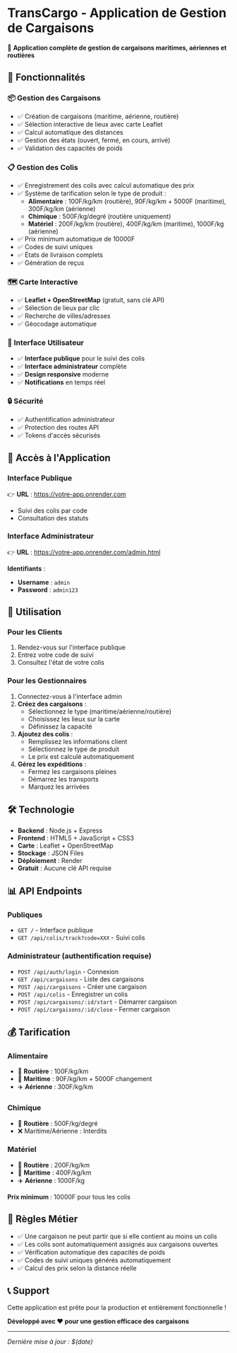 # TransCargo - Application de Gestion de Cargaisons

🚢 **Application complète de gestion de cargaisons maritimes, aériennes et routières**

## 🌟 Fonctionnalités

### 📦 Gestion des Cargaisons
- ✅ Création de cargaisons (maritime, aérienne, routière)
- ✅ Sélection interactive de lieux avec carte Leaflet
- ✅ Calcul automatique des distances
- ✅ Gestion des états (ouvert, fermé, en cours, arrivé)
- ✅ Validation des capacités de poids

### 📋 Gestion des Colis
- ✅ Enregistrement des colis avec calcul automatique des prix
- ✅ Système de tarification selon le type de produit :
  - **Alimentaire** : 100F/kg/km (routière), 90F/kg/km + 5000F (maritime), 300F/kg/km (aérienne)
  - **Chimique** : 500F/kg/degré (routière uniquement)
  - **Matériel** : 200F/kg/km (routière), 400F/kg/km (maritime), 1000F/kg (aérienne)
- ✅ Prix minimum automatique de 10000F
- ✅ Codes de suivi uniques
- ✅ États de livraison complets
- ✅ Génération de reçus

### 🗺️ Carte Interactive
- ✅ **Leaflet + OpenStreetMap** (gratuit, sans clé API)
- ✅ Sélection de lieux par clic
- ✅ Recherche de villes/adresses
- ✅ Géocodage automatique

### 👥 Interface Utilisateur
- ✅ **Interface publique** pour le suivi des colis
- ✅ **Interface administrateur** complète
- ✅ **Design responsive** moderne
- ✅ **Notifications** en temps réel

### 🔒 Sécurité
- ✅ Authentification administrateur
- ✅ Protection des routes API
- ✅ Tokens d'accès sécurisés

## 🚀 Accès à l'Application

### Interface Publique
👉 **URL** : https://votre-app.onrender.com
- Suivi des colis par code
- Consultation des statuts

### Interface Administrateur  
👉 **URL** : https://votre-app.onrender.com/admin.html

**Identifiants** :
- **Username** : `admin`
- **Password** : `admin123`

## 📱 Utilisation

### Pour les Clients
1. Rendez-vous sur l'interface publique
2. Entrez votre code de suivi
3. Consultez l'état de votre colis

### Pour les Gestionnaires
1. Connectez-vous à l'interface admin
2. **Créez des cargaisons** :
   - Sélectionnez le type (maritime/aérienne/routière)
   - Choisissez les lieux sur la carte
   - Définissez la capacité
3. **Ajoutez des colis** :
   - Remplissez les informations client
   - Sélectionnez le type de produit
   - Le prix est calculé automatiquement
4. **Gérez les expéditions** :
   - Fermez les cargaisons pleines
   - Démarrez les transports
   - Marquez les arrivées

## 🛠️ Technologie

- **Backend** : Node.js + Express
- **Frontend** : HTML5 + JavaScript + CSS3
- **Carte** : Leaflet + OpenStreetMap
- **Stockage** : JSON Files
- **Déploiement** : Render
- **Gratuit** : Aucune clé API requise

## 📊 API Endpoints

### Publiques
- `GET /` - Interface publique
- `GET /api/colis/track?code=XXX` - Suivi colis

### Administrateur (authentification requise)
- `POST /api/auth/login` - Connexion
- `GET /api/cargaisons` - Liste des cargaisons
- `POST /api/cargaisons` - Créer une cargaison
- `POST /api/colis` - Enregistrer un colis
- `POST /api/cargaisons/:id/start` - Démarrer cargaison
- `POST /api/cargaisons/:id/close` - Fermer cargaison

## 💰 Tarification

### Alimentaire
- 🚛 **Routière** : 100F/kg/km
- 🚢 **Maritime** : 90F/kg/km + 5000F changement
- ✈️ **Aérienne** : 300F/kg/km

### Chimique
- 🚛 **Routière** : 500F/kg/degré
- ❌ Maritime/Aérienne : Interdits

### Matériel
- 🚛 **Routière** : 200F/kg/km
- 🚢 **Maritime** : 400F/kg/km  
- ✈️ **Aérienne** : 1000F/kg

**Prix minimum** : 10000F pour tous les colis

## 🎯 Règles Métier

- ✅ Une cargaison ne peut partir que si elle contient au moins un colis
- ✅ Les colis sont automatiquement assignés aux cargaisons ouvertes
- ✅ Vérification automatique des capacités de poids
- ✅ Codes de suivi uniques générés automatiquement
- ✅ Calcul des prix selon la distance réelle

## 📞 Support

Cette application est prête pour la production et entièrement fonctionnelle !

**Développé avec ❤️ pour une gestion efficace des cargaisons**

---

*Dernière mise à jour : $(date)*
